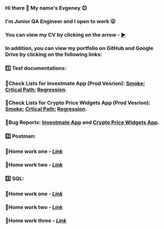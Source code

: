 ### Hi there 👋 My name's Evgeney :blush:
### I'm Junior QA Engineer and I open to work :stuck_out_tongue_winking_eye: 

### You can view my CV by clicking on the arrow - [:arrow_forward:](https://drive.google.com/file/d/14UWaZK316h8kwqF_Y2ae8fHWzDnIVgqX/view?usp=share_link) 
### In addition, you can view my portfolio on GitHub and Google Drive by clicking on the following links:
### :one: Test documentations:
### 🔸Check Lists for Investmate App (Prod Vesrion): [Smokе](https://docs.google.com/spreadsheets/d/18ytV0OAsYlJYjIoDi81GboPaq-nEO7IxCB57tpYulb8/edit#gid=1048996990); [Crtical Path](https://docs.google.com/spreadsheets/d/18ytV0OAsYlJYjIoDi81GboPaq-nEO7IxCB57tpYulb8/edit#gid=1372499893); [Regression](https://docs.google.com/spreadsheets/d/18ytV0OAsYlJYjIoDi81GboPaq-nEO7IxCB57tpYulb8/edit#gid=0).
### 🔸Check Lists for Crypto Price Widgets App (Prod Vesrion): [Smokе](https://docs.google.com/spreadsheets/d/1gfX5z899m5hREeXdSLKp-C44XkXXxojA2O91NvNOEUM/edit#gid=0); [Crtical Path](https://docs.google.com/spreadsheets/d/1gfX5z899m5hREeXdSLKp-C44XkXXxojA2O91NvNOEUM/edit#gid=1415740746); [Regression](https://docs.google.com/spreadsheets/d/1gfX5z899m5hREeXdSLKp-C44XkXXxojA2O91NvNOEUM/edit#gid=1373078348).
### 🔸Bug Reports: [Investmate App](https://docs.google.com/spreadsheets/d/12G1pVsco2yrww5j1gfW0AvF8psEplvSRoSPC1x-fQcA/edit#gid=0) and [Crypto Price Widgets App](https://docs.google.com/spreadsheets/d/1gfX5z899m5hREeXdSLKp-C44XkXXxojA2O91NvNOEUM/edit#gid=1390548020).
### :two: Postman:
### 🔸Home work one - [*Link*](https://github.com/EvgeneyKEO/Postman#:~:text=%F0%9F%94%B6,Postman_HW_1)
### 🔸Home work two - [*Link*](https://github.com/EvgeneyKEO/Postman#:~:text=%F0%9F%94%B6-,Postman_HW_2,-%F0%9F%94%B8)
### :three: SQL:
### 🔸Home work one - [*Link*](https://github.com/EvgeneyKEO/SQL#:~:text=%F0%9F%94%B6,SQL%20HW%20%E2%84%961)
### 🔸Home work two - [*Link*](https://github.com/EvgeneyKEO/SQL#:~:text=by%20created_on%20desc%3B-,%F0%9F%94%B6,SQL%20HW%20%E2%84%962,-1.%D0%A1%D0%BE%D0%B7%D0%B4%D0%B0%D1%82%D1%8C%20%D1%82%D0%B0%D0%B1%D0%BB%D0%B8%D1%86%D1%83)
### 🔸Home work three - [*Link*](https://github.com/EvgeneyKEO/SQL#large_orange_diamond-sql-hw-3:~:text=data%2C%20insert%20data%3B-,%F0%9F%94%B6,SQL%20HW%20%E2%84%963,-1.%D0%92%D1%8B%D0%B2%D0%B5%D1%81%D1%82%D0%B8%20%D0%B2%D1%81%D0%B5%D1%85)
